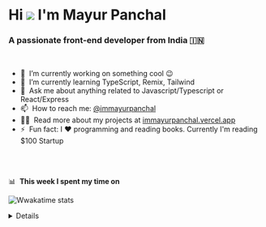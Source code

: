 <h1>Hi <img src="https://media.giphy.com/media/hvRJCLFzcasrR4ia7z/giphy.gif" width="5%"> I'm Mayur Panchal</h1>
<h3>A passionate front-end developer from India 🇮🇳</h3>
<br/>

- 🔭 &nbsp;I’m currently working on something cool :wink:
- 🌱 &nbsp;I’m currently learning TypeScript, Remix, Tailwind
- 💬 &nbsp;Ask me about anything related to Javascript/Typescript or React/Express
- 📫 &nbsp;How to reach me: [@immayurpanchal](https://twitter.com/immayurpanchal)
- 👨‍💻 &nbsp;Read more about my projects at [immayurpanchal.vercel.app](https://immayurpanchal.vercel.app)
- ⚡ &nbsp;Fun fact: I :heart: programming and reading books. Currently I'm reading $100 Startup
<br/>
<br/>

📊 &nbsp;**This week I spent my time on**

![Wwakatime stats](https://github-readme-stats.vercel.app/api/wakatime?username=immayurpanchal&hide_title=true&hide_border=true&langs_count=5&bg_color=00000000&text_color=777)
<details>
  <br/>


<p>
  <img style='margin-right: 10px' src="https://komarev.com/ghpvc/?username=immayurpanchal" alt="immayurpanchal" /> 
  <img style='margin-right: 10px' src='https://img.shields.io/badge/OpenSource-%F0%9F%92%99-brightgreen' alt='Open Source is Love'> 
  <img style='margin-right: 10px' src='https://img.shields.io/badge/Made%20by-Mayur%20Panchal-important' alt='Made by Mayur Panchal' />
  <img src='https://img.shields.io/github/issues/immayurpanchal/immayurpanchal' alt='Total issues' />
</p>
<br/>

<p>
  <img
    src='https://github-readme-stats.vercel.app/api?username=immayurpanchal&count_private=true&show_icons=true&bg_color=151515&theme=dark'
    alt='immayurpanchal github stats' />
</p>
<br/>
<h2>Languages and Tools</h2>
<p align="left"> 
<a title="CSS" href="https://www.w3schools.com/css/" target="_blank"> 
  <img src="https://raw.githubusercontent.com/devicons/devicon/master/icons/css3/css3-original-wordmark.svg" alt="css3" width="40" height="40" /> 
</a> 
<a title="Git" href="https://git-scm.com/" target="_blank"> 
  <img src="https://www.vectorlogo.zone/logos/git-scm/git-scm-icon.svg" alt="git" width="40" height="40" /> 
</a> 
<a title="HTML" href="https://www.w3.org/html/" target="_blank"> 
  <img src="https://raw.githubusercontent.com/devicons/devicon/master/icons/html5/html5-original-wordmark.svg" alt="html5" width="40" height="40" /> 
</a> 
<a title="JavaScript" href="https://developer.mozilla.org/en-US/docs/Web/JavaScript" target="_blank"> 
  <img src="https://raw.githubusercontent.com/devicons/devicon/master/icons/javascript/javascript-original.svg" alt="javascript" width="40" height="40" /> 
</a> 
<a title="React" href="https://reactjs.org/" target="_blank"> 
  <img src="https://raw.githubusercontent.com/devicons/devicon/master/icons/react/react-original.svg" alt="React" width="40" height="40" /> 
</a> 
<a title="Redux" href="https://redux.js.org/" target="_blank"> 
  <img src="https://raw.githubusercontent.com/devicons/devicon/master/icons/redux/redux-original.svg" alt="Redux" width="40" height="40" /> 
</a> 
<a title="Jest" href="https://jestjs.io" target="_blank"> 
  <img src="https://www.vectorlogo.zone/logos/jestjsio/jestjsio-icon.svg" alt="jest" width="40" height="40" /> 
</a> 
<a title="Node.js" href="https://nodejs.org" target="_blank"> 
  <img src="https://raw.githubusercontent.com/devicons/devicon/master/icons/nodejs/nodejs-original-wordmark.svg" alt="nodejs" width="40" height="40" /> 
</a> 
<a title="Sass/SCSS" href="https://sass-lang.com" target="_blank"> 
  <img src="https://raw.githubusercontent.com/devicons/devicon/master/icons/sass/sass-original.svg" alt="sass" width="40" height="40" /> 
</a> 
<a title="VSCode" href="https://sass-lang.com" target="_blank"> 
  <img src="https://raw.githubusercontent.com/devicons/devicon/master/icons/vscode/vscode-original.svg" alt="VSCode" width="40" height="40" /> 
</a> 
</p>
<br/>
<h2> Let's connect </h2>
<div style='margin-top: 10px'>
  <a href="https://twitter.com/immayurpanchal"><img style='margin-right: 10px' width='auto' height='20px'
      src='https://ik.imagekit.io/immayurpanchal/Portfolio/twitter-seeklogo.com_n76COVB9n6.svg' /></a>
  <a href="https://facebook.com/immayurpanchal"><img style='margin-right: 10px' width='auto' height='20px'
      src='https://ik.imagekit.io/immayurpanchal/Portfolio/facebook-2_GorFqYO6yy.svg' /></a>
  <a href="https://instagram.com/immayurpanchal"><img height='20px' style='margin-right: 10px' width='auto'
      src='https://ik.imagekit.io/immayurpanchal/Portfolio/instagram-2016_Yx6Zx-gv_s.svg' /></a>
  <a href="https://github.com/immayurpanchal"><img height='20px' style='margin-right: 10px' width='auto'
      src='https://ik.imagekit.io/immayurpanchal/Portfolio/github-1_ma2qvGuCN.svg' /></a>
</div>

<br/>
<h2 align="left">Support:</h2>
<p><a href="https://www.buymeacoffee.com/immayurpanchal" target="_blank"><img src="https://cdn.buymeacoffee.com/buttons/v2/default-red.png" alt="Buy Me A Coffee" height="60" width="217" style="height: 60px !important;width: 217px !important;" ></a></p><br><br>

<p><img align="center" src="https://github-readme-stats.vercel.app/api/top-langs?username=immayurpanchal&show_icons=true&locale=en&layout=compact&langs_count=10&bg_color=151515&text_color=fff&icon_color=fff&title_color=fff" alt="immayurpanchal" /></p>

<br />

<br />

<p><img align="center" src="https://github-readme-streak-stats.herokuapp.com/?user=immayurpanchal&theme=dark" alt="immayurpanchal" /></p>
